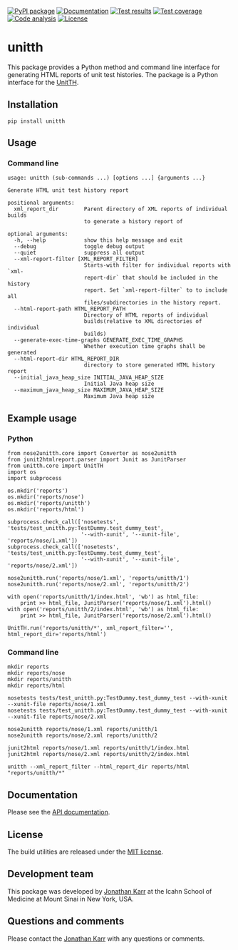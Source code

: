 [![PyPI package](https://img.shields.io/pypi/v/unitth.svg)](https://pypi.python.org/pypi/unitth)
[![Documentation](https://readthedocs.org/projects/unitth/badge/?version=latest)](http://unitth.readthedocs.org)
[![Test results](https://circleci.com/gh/KarrLab/unitth.svg?style=shield)](https://circleci.com/gh/KarrLab/unitth)
[![Test coverage](https://coveralls.io/repos/github/KarrLab/unitth/badge.svg)](https://coveralls.io/github/KarrLab/unitth)
[![Code analysis](https://codeclimate.com/github/KarrLab/unitth/badges/gpa.svg)](https://codeclimate.com/github/KarrLab/unitth)
[![License](https://img.shields.io/github/license/KarrLab/unitth.svg)](LICENSE)

# unitth

This package provides a Python method and command line interface for generating HTML reports of unit test histories. The package is a Python interface for the [UnitTH](http://junitth.sourceforge.net).

## Installation
```
pip install unitth
```

## Usage

### Command line
```
usage: unitth (sub-commands ...) [options ...] {arguments ...}

Generate HTML unit test history report

positional arguments:
  xml_report_dir        Parent directory of XML reports of individual builds
                        to generate a history report of

optional arguments:
  -h, --help            show this help message and exit
  --debug               toggle debug output
  --quiet               suppress all output
  --xml-report-filter [XML_REPORT_FILTER]
                        Starts-with filter for individual reports with `xml-
                        report-dir` that should be included in the history
                        report. Set `xml-report-filter` to to include all
                        files/subdirectories in the history report.
  --html-report-path HTML_REPORT_PATH
                        Directory of HTML reports of individual
                        builds(relative to XML directories of individual
                        builds)
  --generate-exec-time-graphs GENERATE_EXEC_TIME_GRAPHS
                        Whether execution time graphs shall be generated
  --html-report-dir HTML_REPORT_DIR
                        directory to store generated HTML history report
  --initial_java_heap_size INITIAL_JAVA_HEAP_SIZE
                        Initial Java heap size
  --maximum_java_heap_size MAXIMUM_JAVA_HEAP_SIZE
                        Maximum Java heap size
```

## Example usage

### Python
```
from nose2unitth.core import Converter as nose2unitth
from junit2htmlreport.parser import Junit as JunitParser
from unitth.core import UnitTH
import os
import subprocess

os.mkdir('reports')
os.mkdir('reports/nose')
os.mkdir('reports/unitth')
os.mkdir('reports/html')

subprocess.check_call(['nosetests', 'tests/test_unitth.py:TestDummy.test_dummy_test',
                       '--with-xunit', '--xunit-file', 'reports/nose/1.xml'])
subprocess.check_call(['nosetests', 'tests/test_unitth.py:TestDummy.test_dummy_test',
                       '--with-xunit', '--xunit-file', 'reports/nose/2.xml'])

nose2unitth.run('reports/nose/1.xml', 'reports/unitth/1')
nose2unitth.run('reports/nose/2.xml', 'reports/unitth/2')

with open('reports/unitth/1/index.html', 'wb') as html_file:
    print >> html_file, JunitParser('reports/nose/1.xml').html()
with open('reports/unitth/2/index.html', 'wb') as html_file:
    print >> html_file, JunitParser('reports/nose/2.xml').html()

UnitTH.run('reports/unitth/*', xml_report_filter='', html_report_dir='reports/html')
```

### Command line
```                        
mkdir reports
mkdir reports/nose
mkdir reports/unitth
mkdir reports/html

nosetests tests/test_unitth.py:TestDummy.test_dummy_test --with-xunit --xunit-file reports/nose/1.xml
nosetests tests/test_unitth.py:TestDummy.test_dummy_test --with-xunit --xunit-file reports/nose/2.xml

nose2unitth reports/nose/1.xml reports/unitth/1
nose2unitth reports/nose/2.xml reports/unitth/2

junit2html reports/nose/1.xml reports/unitth/1/index.html
junit2html reports/nose/2.xml reports/unitth/2/index.html

unitth --xml_report_filter --html_report_dir reports/html "reports/unitth/*"
```

## Documentation

Please see the [API documentation](http://unitth.readthedocs.io).

## License
The build utilities are released under the [MIT license](LICENSE).

## Development team
This package was developed by [Jonathan Karr](http://www.karrlab.org) at the Icahn School of Medicine at Mount Sinai in New York, USA.

## Questions and comments
Please contact the [Jonathan Karr](http://www.karrlab.org) with any questions or comments.
